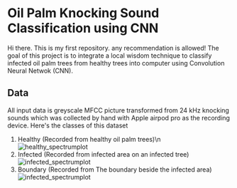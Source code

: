 # Oil Palm Knocking Sound Classification using CNN
Hi there. This is my first repository. any recommendation is allowed! 
The goal of this project is to integrate a local wisdom technique to classify infected oil palm trees from healthy trees into computer using Convolution Neural Netwok (CNN).
## Data
All input data is greyscale MFCC picture transformed from 24 kHz knocking sounds which was collected by hand with Apple airpod pro as the recording device. Here's the classes of this dataset

1. Healthy (Recorded from healthy oil palm trees)\n
![healthy_spectrumplot](https://github.com/augsornthip03/SoundRecognitionOilpalm/assets/132915443/8f539ce9-ce63-49f3-8e14-18f18cde8bf5)
3. Infected (Recorded from infected area on an infected tree)
![infected_spectrumplot](https://github.com/augsornthip03/SoundRecognitionOilpalm/assets/132915443/343b9843-be83-4c1a-af68-e216ea8a0889)
4. Boundary (Recorded from The boundary beside the infected area)
![infected_spectrumplot](https://github.com/augsornthip03/SoundRecognitionOilpalm/assets/132915443/c997c7cd-7e7b-423a-9d94-ac243726913e)

